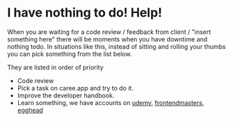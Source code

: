 # I have nothing to do! Help!

When you are waiting for a code review / feedback from client / "insert something here" there will be moments when you have downtime and nothing todo. In situations like this, instead of sitting and rolling your thumbs you can pick something from the list below.

They are listed in order of priority

- Code review
- Pick a task on caree.app and try to do it.
- Improve the developer handbook.
- Learn something, we have accounts on [udemy](https://udemy.com), [frontendmasters](https://frontendmasters.com), [egghead](https://egghead.io)
